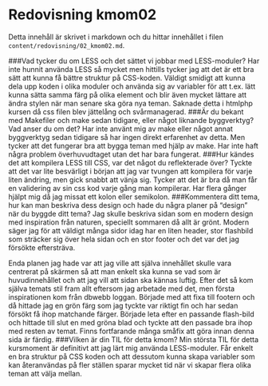 ---
---
Redovisning kmom02
=========================

Detta innehåll är skrivet i markdown och du hittar innehållet i filen `content/redovisning/02_kmom02.md`.


###Vad tycker du om LESS och det sättet vi jobbar med LESS-moduler?
Har inte hunnit använda LESS så mycket men hittills tycker jag att det är ett bra sätt att kunna få bättre struktur på CSS-koden. Väldigt smidigt att kunna dela upp koden i olika moduler och använda sig av variabler för att t.ex. lätt kunna sätta samma färg på olika element och blir även mycket lättare att ändra stylen när man senare ska göra nya teman.
Saknade detta i htmlphp kursen då css filen blev jättelång och svårmanagerad.
###Är du bekant med Makefiler och make sedan tidigare, eller något liknande byggverktyg? Vad anser du om det?
Har inte använt mig av make eller något annat byggverktyg sedan tidigare så har ingen direkt erfarenhet av detta. Men tycker att det fungerar bra att bygga teman med hjälp av make. Har inte haft några problem överhuvudtaget utan det har bara fungerat.
###Hur kändes det att kompilera LESS till CSS, var det något du reflekterade över?
Tyckte att det var lite besvärligt i början att jag var tvungen att kompilera för varje liten ändring, men gick snabbt att vänja sig.
Tycker att det är bra då man får en validering av sin css kod varje gång man kompilerar. Har flera gånger hjälpt mig då jag missat ett kolon eller semikolon.
###Kommentera ditt tema, hur kan man beskriva dess design och hade du några planer på “design” när du byggde ditt tema?
Jag skulle beskriva sidan som en modern design med inspiration från naturen, speciellt sommaren då allt är grönt. Modern säger jag för att väldigt många sidor idag har en liten header, stor flashbild som sträcker sig över hela sidan och en stor footer och det var det jag försökte eftersträva.  

Enda planen jag hade var att jag ville att själva innehållet skulle vara centrerat på skärmen så att man enkelt ska kunna se vad som är huvudinnehållet och att jag vill att sidan ska kännas luftig. Efter det så kom själva temats stil fram allt eftersom jag arbetade med det, men första inspirationen kom från dbwebb loggan. Började med att fixa till footern och då hittade jag en grön färg som jag tyckte var riktigt fin och har sedan försökt få ihop matchande färger. Började leta efter en passande flash-bild och hittade till slut en med gröna blad och tyckte att den passade bra ihop med resten av temat. Finns fortfarande många småfix att göra innan denna sida är färdig.
###Vilken är din TIL för detta kmom?
Min största TIL för detta kursmoment är definitivt att jag lärt mig använda LESS-moduler. Får enkelt en bra struktur på CSS koden och att dessutom kunna skapa variabler som kan återanvändas på fler ställen sparar mycket tid när vi skapar flera olika teman att välja mellan.  
